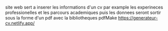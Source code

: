 site web sert a inserer les informations d'un cv par example les experineces professionelles et les parcours academiques puis les donnees seront sortir sous la forme d'un pdf avec la bibliotheques pdfMake
https://generateur-cv.netlify.app/
